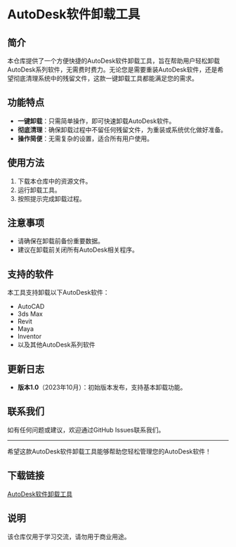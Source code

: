  # AutoDesk软件卸载工具

 ## 简介
 本仓库提供了一个方便快捷的AutoDesk软件卸载工具，旨在帮助用户轻松卸载AutoDesk系列软件，无需费时费力。无论您是需要重装AutoDesk软件，还是希望彻底清理系统中的残留文件，这款一键卸载工具都能满足您的需求。

 ## 功能特点
 - **一键卸载**：只需简单操作，即可快速卸载AutoDesk软件。
 - **彻底清理**：确保卸载过程中不留任何残留文件，为重装或系统优化做好准备。
 - **操作简便**：无需复杂的设置，适合所有用户使用。

 ## 使用方法
 1. 下载本仓库中的资源文件。
 2. 运行卸载工具。
 3. 按照提示完成卸载过程。

 ## 注意事项
 - 请确保在卸载前备份重要数据。
 - 建议在卸载前关闭所有AutoDesk相关程序。

 ## 支持的软件
 本工具支持卸载以下AutoDesk软件：
 - AutoCAD
 - 3ds Max
 - Revit
 - Maya
 - Inventor
 - 以及其他AutoDesk系列软件

 ## 更新日志
 - **版本1.0**（2023年10月）：初始版本发布，支持基本卸载功能。

 ## 联系我们
 如有任何问题或建议，欢迎通过GitHub Issues联系我们。

 ---

 希望这款AutoDesk软件卸载工具能够帮助您轻松管理您的AutoDesk软件！

 ## 下载链接
 [AutoDesk软件卸载工具](https://pan.quark.cn/s/d60bbd83b4bb)

 ## 说明

 该仓库仅用于学习交流，请勿用于商业用途。
